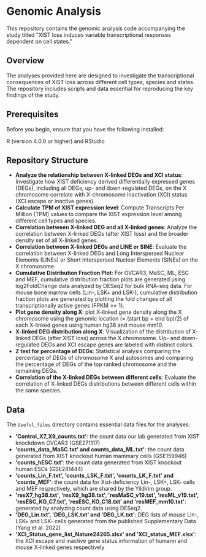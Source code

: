 # Genomic Analysis

This repository contains the genomic analysis code accompanying the study titled "XIST loss induces variable transcriptional responses dependent on cell states."

## Overview

The analyses provided here are designed to investigate the transcriptional consequences of XIST loss across different cell types, species and states. The repository includes scripts and data essential for reproducing the key findings of the study.

## Prerequisites
Before you begin, ensure that you have the following installed:

R (version 4.0.0 or higher) and RStudio


## Repository Structure

- **Analyze the relationship between X-linked DEGs and XCI status**: Investigate how XIST deficiency derived differentially expressed genes (DEGs), including all DEGs, up- and down-regulated DEGs, on the X chromosome correlate with X-chromosome inactivation (XCI) status (XCI escape or inactive genes).
- **Calculate TPM of XIST expression level**: Compute Transcripts Per Million (TPM) values to compare the XIST expression level among different cell types and species.
- **Correlation between X-linked DEG and all X-linked genes**: Analyze the correlation between X-linked DEGs (after XIST loss) and the broader density set of all X-linked genes.
- **Correlation between X-linked DEGs and LINE or SINE**: Evaluate the correlation between X-linked DEGs and Long Interspersed Nuclear Elements (LINEs) or Short Interspersed Nuclear Elements (SINEs) on the X chromosome.
- **Cumulative Distribution Fraction Plot**: For OVCAR3, MaSC, ML, ESC and MEF, cumulative distribution fraction plots are generated using log2FoldChange data analyzed by DESeq2 for bulk RNA-seq data. For mouse bone marrow cells (Lin-, LSK+ and LSK-), cumulative distribution fraction plots are generated by plotting the fold changes of all transcriptionally active genes (FPKM >= 1).
- **Plot gene density along X**: plot X-linked gene density along the X chromosome using the genomic location (= (start bp + end bp)/2) of each X-linked genes using human hg38 and mouse mm10.
- **X-linked DEG distribution along X**: Visualization of the distribution of X-linked DEGs (after XIST loss) across the X chromosome. Up- and down-regulated DEGs and XCI escape genes are labeled with distinct colors.
- **Z test for percentage of DEGs**: Statistical analysis comparing the percentage of DEGs of chromosome X and autosomes and comparing the percentage of DEGs of the top ranked chromosome and the remaining DEGs.
- **Correlation of the X-linked DEGs between different cells**: Evaluate the correlation of X-linked DEGs distributions between different cells within the same species.

## Data

The `Useful_files` directory contains essential data files for the analyses:

- **'Control_X7_X9_counts.txt'**: the count data our lab generated from XIST knockdown OVCAR3 (GSE271117)
- **'counts_data_MaSC.txt' and counts_data_ML.txt'**: the count data generated from XIST knockout human mammary cells (GSE159946)
- **'counts_hESC.txt'**: the count data generated from XIST knockout human ESCs (GSE241444)
- **'counts_Lin_F.txt', 'counts_LSK_F.txt', 'counts_LK_F.txt' and 'counts_MEF'**: the count data for Xist-deficiency Lin-, LSK+, LSK- cells and MEF respectively, which are shared by the Yildirim group.
- **'resX7_hg38.txt', 'resX9_hg38.txt', 'resMaSC_v19.txt', 'resML_v19.txt', 'resESC_KO_C7.txt', 'resESC_KO_C18.txt' and 'resMEF_mm10.txt'**: generated by analyzing count data using DESeq2.
- **'DEG_Lin.txt', 'DEG_LSK.txt' and 'DEG_LK.txt'**: DEG lists of mouse Lin-, LSK+ and LSK- cells generated from the published Supplementary Data (Yang et al. 2022)
- **'XCI_Status_gene_list_Nature24265.xlsx' and 'XCI_status_MEF.xlsx'**: the XCI escape and inactive gene status information of humann and mouse X-linked genes respectively


